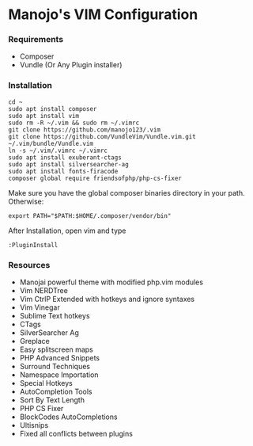 # Manojo's VIM Configuration 

### Requirements
- Composer
- Vundle (Or Any Plugin installer)


### Installation

```
cd ~
sudo apt install composer
sudo apt install vim
sudo rm -R ~/.vim && sudo rm ~/.vimrc
git clone https://github.com/manojo123/.vim
git clone https://github.com/VundleVim/Vundle.vim.git ~/.vim/bundle/Vundle.vim
ln -s ~/.vim/.vimrc ~/.vimrc
sudo apt install exuberant-ctags
sudo apt install silversearcher-ag
sudo apt install fonts-firacode
composer global require friendsofphp/php-cs-fixer
```

Make sure you have the global composer binaries directory in your path. Otherwise:
```
export PATH="$PATH:$HOME/.composer/vendor/bin"
```

After Installation, open vim and type
```
:PluginInstall
```

### Resources

- Manojai powerful theme with modified php.vim modules
- Vim NERDTree
- Vim CtrlP Extended with hotkeys and ignore syntaxes
- Vim Vinegar
- Sublime Text hotkeys
- CTags
- SilverSearcher Ag
- Greplace
- Easy splitscreen maps
- PHP Advanced Snippets
- Surround Techniques 
- Namespace Importation
- Special Hotkeys
- AutoCompletion Tools
- Sort By Text Length
- PHP CS Fixer
- BlockCodes AutoCompletions
- Ultisnips
- Fixed all conflicts between plugins
